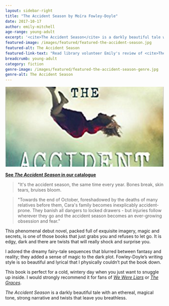 ```yaml
---
layout: sidebar-right
title: "The Accident Season by Moïra Fowley-Doyle"
date: 2017-10-17
author: emily-mitchell
age-range: young-adult
excerpt: '<cite>The Accident Season</cite> is a darkly beautiful tale with an ethereal, magical tone, strong narrative and twists that leave you breathless.'
featured-image: /images/featured/featured-the-accident-season.jpg
featured-alt: The Accident Season
featured-link-text: "Read library volunteer Emily's review of <cite>The Accident Season</cite>, by Moïra Fowley-Doyle."
breadcrumb: young-adult
category: fiction
genre-image: /images/featured/featured-the-accident-season-genre.jpg
genre-alt: The Accident Season
---
```


![The Accident Season](/images/featured/featured-the-accident-season.jpg)

**[See <cite>The Accident Season</cite> in our catalogue](https://suffolk.spydus.co.uk/cgi-bin/spydus.exe/ENQ/OPAC/BIBENQ?BRN=1788372)**

> "It's the accident season, the same time every year. Bones break, skin tears, bruises bloom.

> "Towards the end of October, foreshadowed by the deaths of many relatives before them, Cara's family becomes inexplicably accident-prone. They banish all dangers to locked drawers - but injuries follow wherever they go and the accident season becomes an ever-growing obsession and fear."

This phenomenal debut novel, packed full of exquisite imagery, magic and secrets, is one of those books that just grabs you and refuses to let go. It is edgy, dark and there are twists that will really shock and surprise you.

I adored the dreamy fairy-tale sequences that blurred between fantasy and reality; they added a sense of magic to the dark plot. Fowley-Doyle’s writing style is so beautiful and lyrical that I physically couldn’t put the book down.

This book is perfect for a cold, wintery day when you just want to snuggle up inside. I would strongly recommend it for fans of [<cite>We Were Liars</cite>](https://suffolk.spydus.co.uk/cgi-bin/spydus.exe/ENQ/OPAC/BIBENQ?BRN=1615611) or [<cite>The Graces</cite>](https://suffolk.spydus.co.uk/cgi-bin/spydus.exe/ENQ/OPAC/BIBENQ?BRN=1996828).

<cite>The Accident Season</cite> is a darkly beautiful tale with an ethereal, magical tone, strong narrative and twists that leave you breathless.
